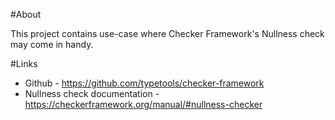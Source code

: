 #About

This project contains use-case where Checker Framework's Nullness check may come in handy.   


#Links
* Github - https://github.com/typetools/checker-framework 
* Nullness check documentation - https://checkerframework.org/manual/#nullness-checker